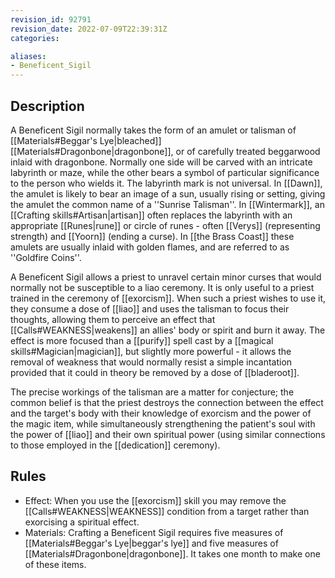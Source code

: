 ```yaml
---
revision_id: 92791
revision_date: 2022-07-09T22:39:31Z
categories:

aliases:
- Beneficent_Sigil
---
```


## Description
A Beneficent Sigil normally takes the form of an amulet or talisman of [[Materials#Beggar's Lye|bleached]] [[Materials#Dragonbone|dragonbone]], or of carefully treated beggarwood inlaid with dragonbone. Normally one side will be carved with an intricate labyrinth or maze, while the other bears a symbol of particular significance to the person who wields it. The labyrinth mark is not universal. In [[Dawn]], the amulet is likely to bear an image of a sun, usually rising or setting, giving the amulet the common name of a ''Sunrise Talisman''. In [[Wintermark]], an [[Crafting skills#Artisan|artisan]] often replaces the labyrinth with an appropriate [[Runes|rune]] or circle of runes - often [[Verys]] (representing strength) and [[Yoorn]] (ending a curse). In [[the Brass Coast]] these amulets are usually inlaid with golden flames, and are referred to as ''Goldfire Coins''.

A Beneficent Sigil allows a priest to unravel certain minor curses that would normally not be susceptible to a liao ceremony. It is only useful to a priest trained in the ceremony of [[exorcism]]. When such a priest wishes to use it, they consume a dose of [[liao]] and uses the talisman to focus their thoughts, allowing them to perceive an effect that [[Calls#WEAKNESS|weakens]] an allies' body or spirit and burn it away. The effect is more focused than a [[purify]] spell cast by a [[magical skills#Magician|magician]], but slightly more powerful - it allows the removal of weakness that would normally resist a simple incantation provided that it could in theory be removed by a dose of [[bladeroot]].

The precise workings of the talisman are a matter for conjecture; the common belief is that the priest destroys the connection between the effect and the target's body  with their knowledge of exorcism and the power of the magic item, while simultaneously strengthening the patient's soul with the power of [[liao]] and their own spiritual power (using similar connections to those employed in the [[dedication]] ceremony).

## Rules

* Effect: When you use the [[exorcism]] skill you may remove the [[Calls#WEAKNESS|WEAKNESS]] condition from a target rather than exorcising a spiritual effect.
* Materials: Crafting a Beneficent Sigil requires five measures of [[Materials#Beggar's Lye|beggar's lye]] and five measures of [[Materials#Dragonbone|dragonbone]]. It takes one month to make one of these items.
